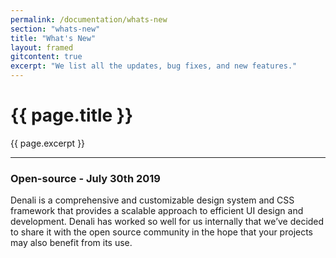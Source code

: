 ```yaml
---
permalink: /documentation/whats-new
section: "whats-new"
title: "What's New"
layout: framed
gitcontent: true
excerpt: "We list all the updates, bug fixes, and new features."
---
```


# {{ page.title }}
{{ page.excerpt }}

***

### Open-source - July 30th 2019
Denali is a comprehensive and customizable design system and CSS framework that provides a scalable approach to efficient UI design and development. Denali has worked so well for us internally that we’ve decided to share it with the open source community in the hope that your projects may also benefit from its use.
